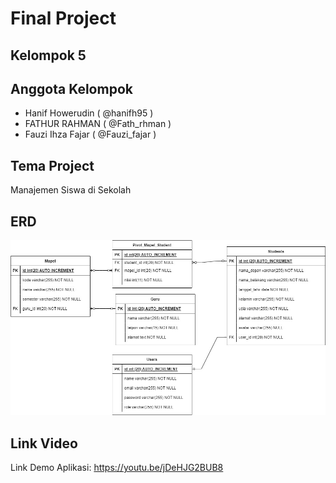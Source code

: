 # Final Project



## Kelompok 5


## Anggota Kelompok

- Hanif Howerudin ( @hanifh95 )
- FATHUR RAHMAN ( @Fath_rhman )
- Fauzi Ihza Fajar ( @Fauzi_fajar ) 


## Tema Project

Manajemen Siswa di Sekolah

## ERD

<img src="erd-Page-3.jpg"></img>

## Link Video

Link Demo Aplikasi: https://youtu.be/jDeHJG2BUB8
